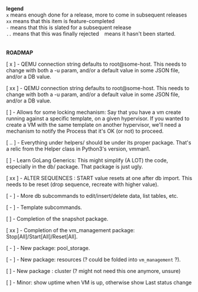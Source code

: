 __legend__<br>
`x` means enough done for a release, more to come in subsequent releases<br>
`xx` means that this item is feature-completed<br>
`-` means that this is slated for a subsequent release<br>
`..` means that this was finally rejected
` ` means it hasn't been started.
<br><br><br>
__ROADMAP__

[ x  ] - QEMU connection string defaults to root@some-host.
This needs to change with both a -u param, and/or a default value in some JSON file, and/or a DB value.

[ xx ] - QEMU connection string defaults to root@some-host.
This needs to change with both a -u param, and/or a default value in some JSON file, and/or a DB value.

[    ] - Allows for some locking mechanism:
Say that you have a vm create running against a specific template, on a given hypervisor.
If you wanted to create a VM with the same template on another hypervisor, we'll need a mechanism to notify the
Process that it's OK (or not) to proceed.

[ .. ] - Everything under helpers/ should be under its proper package.
That's a relic from the Helper class in Python3's version, vmman1.

[    ] - Learn GoLang Generics:
This might simplify (A LOT) the code, especially in the db/ package.
That package is just ugly.

[ xx ] - ALTER SEQUENCES : START value resets at one after db import.
This needs to be reset (drop sequence, recreate with higher value).

[ - ] - More db subcommands to edit/insert/delete data, list tables, etc.

[ - ] - Template subcommands.

[    ] - Completion of the snapshot package.

[ xx ] - Completion of the vm_management package: Stop[All]/Start[All]/Reset[All].

[ - ] - New package: pool_storage.

[ - ] - New package: resources (? could be folded into `vm_management` ?).

[   ] - New package : cluster (? might not need this one anymore, unsure)

[  ] - Minor: show uptime when VM is up, otherwise show Last status change